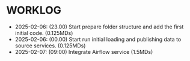 # WORKLOG

- 2025-02-06: (23.00) Start prepare folder structure and add the first initial code. (0.125MDs)
- 2025-02-06: (00.00) Start run initial loading and publishing data to source services. (0.125MDs)
- 2025-02-07: (09:00) Integrate Airflow service (1.5MDs)
